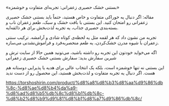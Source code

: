 «بستنی خشک حصیری زعفرانی: تجربه‌ای متفاوت و خوشمزه»

مقاله:
اگر دنبال یه خوراکی متفاوت و خاص هستید، حتماً باید بستنی خشک حصیری زعفرانی رو امتحان کنید. این بستنی با بافت خشک و سبک، طعم زعفران ناب و بسته‌بندی حصیری جذاب، یه تجربه لذت‌بخش برای هر ذائقه‌ایه.

تجربه من نشون داد که هر لقمه مثل یه لحظه‌ی کوتاه شادی و آرامشه. ترکیب سنتی زعفران با شیوه مدرن خشک‌کردن، یه طعم منحصربه‌فرد و فراموش‌نشدنی می‌سازه.

اگه می‌خواید خودتون این تجربه رو داشته باشید، می‌تونید همین حالا از سایت ترش و شیرین سفارش بدید:
سفارش بستنی خشک حصیری زعفرانی

این بستنی نه تنها خوشمزه است، بلکه یک انتخاب عالی برای هدیه یا پذیرایی دوستانه هم هست. اگر دنبال یه تجربه متفاوت و لذت‌بخش هستید، این محصول رو از دست ندید

https://torshoshirin.com/product/%d8%a8%d8%b3%d8%aa%d9%86%db%8c-%d8%ae%d8%b4%da%a9-%d8%ad%d8%b5%db%8c%d8%b1%db%8c-%d8%b2%d8%b9%d9%81%d8%b1%d8%a7%d9%86%db%8c/
